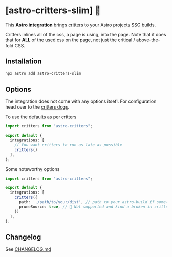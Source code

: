 # [astro-critters-slim] 🦔

This **[Astro integration][astro-integration]** brings [critters][critters] to
your Astro projects SSG builds.

Critters inlines all of the css, a page is using, into the page. Note that it does that for **ALL** of the used css on the page, not just the critical / above-the-fold CSS.

## Installation

```sh
npx astro add astro-critters-slim
```

## Options

The integration does not come with any options itsefl. For configuration head over to the [critters dogs][critters-docs].

To use the defaults as per critters

```ts
import critters from "astro-critters";

export default {
  integrations: [
    // You want critters to run as late as possible
    critters()
  ],
};
```

Some noteworthy options

```ts
import critters from "astro-critters";

export default {
  integrations: [
    critters({
      path: './path/to/your/dist', // path to your astro-build if somewhere special (default: './dist')
      pruneSource: true, // 🚨 Not supported and kind a broken in critters anyway (default: false)
    })
  ],
};
```

[critters]: https://github.com/GoogleChromeLabs/critters
[critters-docs]: https://github.com/GoogleChromeLabs/critters#usage
[astro-integration]: https://docs.astro.build/en/guides/integrations-guide/

## Changelog

See [CHANGELOG.md](CHANGELOG.md)